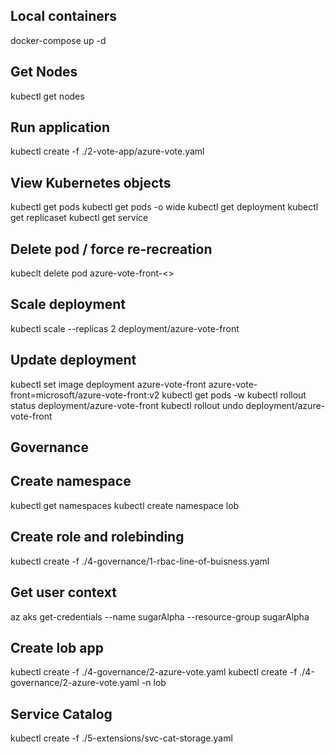 ## Local containers
docker-compose up -d

## Get Nodes
kubectl get nodes

## Run application
kubectl create -f ./2-vote-app/azure-vote.yaml

## View Kubernetes objects
kubectl get pods
kubectl get pods -o wide
kubectl get deployment
kubectl get replicaset
kubectl get service

## Delete pod / force re-recreation
kubeclt delete pod azure-vote-front-<>

## Scale deployment
kubectl scale --replicas 2 deployment/azure-vote-front

## Update deployment
kubectl set image deployment azure-vote-front azure-vote-front=microsoft/azure-vote-front:v2
kubectl get pods -w
kubectl rollout status deployment/azure-vote-front
kubectl rollout undo deployment/azure-vote-front

## Governance

## Create namespace
kubectl get namespaces
kubectl create namespace lob

## Create role and rolebinding
kubectl create -f ./4-governance/1-rbac-line-of-buisness.yaml

## Get user context
az aks get-credentials --name sugarAlpha --resource-group sugarAlpha

## Create lob app
kubectl create -f ./4-governance/2-azure-vote.yaml
kubectl create -f ./4-governance/2-azure-vote.yaml -n lob

## Service Catalog
kubectl create -f ./5-extensions/svc-cat-storage.yaml


